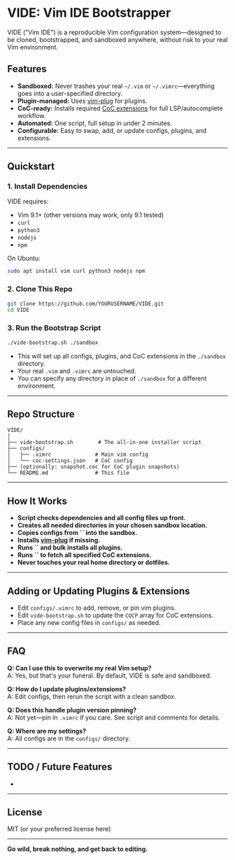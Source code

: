 # VIDE: Vim IDE Bootstrapper

VIDE ("Vim IDE") is a reproducible Vim configuration system—designed to be cloned, bootstrapped, and sandboxed anywhere, without risk to your real Vim environment.

## Features

- **Sandboxed:** Never trashes your real `~/.vim` or `~/.vimrc`—everything goes into a user-specified directory.
- **Plugin-managed:** Uses [vim-plug](https://github.com/junegunn/vim-plug) for plugins.
- **CoC-ready:** Installs required [CoC extensions](https://github.com/neoclide/coc.nvim) for full LSP/autocomplete workflow.
- **Automated:** One script, full setup in under 2 minutes.
- **Configurable:** Easy to swap, add, or update configs, plugins, and extensions.

---

## Quickstart

### 1. **Install Dependencies**

VIDE requires:

- Vim 9.1+ (other versions may work, only 9.1 tested)
- `curl`
- `python3`
- `nodejs`
- `npm`

On Ubuntu:

```bash
sudo apt install vim curl python3 nodejs npm
```

### 2. **Clone This Repo**

```bash
git clone https://github.com/YOURUSERNAME/VIDE.git
cd VIDE
```

### 3. **Run the Bootstrap Script**

```bash
./vide-bootstrap.sh ./sandbox
```

- This will set up all configs, plugins, and CoC extensions in the `./sandbox` directory.
- Your real `.vim` and `.vimrc` are untouched.
- You can specify any directory in place of `./sandbox` for a different environment.

---

## Repo Structure

```
VIDE/
│
├── vide-bootstrap.sh        # The all-in-one installer script
├── configs/
│   ├── .vimrc              # Main vim config
│   └── coc-settings.json   # CoC config
├── (optionally: snapshot.coc for CoC plugin snapshots)
└── README.md               # This file
```

---

## How It Works

- **Script checks dependencies and all config files up front.**
- **Creates all needed directories in your chosen sandbox location.**
- **Copies configs from **``** into the sandbox.**
- **Installs **[**vim-plug**](https://github.com/junegunn/vim-plug)** if missing.**
- **Runs **``** and bulk installs all plugins.**
- **Runs **``** to fetch all specified CoC extensions.**
- **Never touches your real home directory or dotfiles.**

---

## Adding or Updating Plugins & Extensions

- Edit `configs/.vimrc` to add, remove, or pin vim plugins.
- Edit `vide-bootstrap.sh` to update the `COCP` array for CoC extensions.
- Place any new config files in `configs/` as needed.

---

## FAQ

**Q: Can I use this to overwrite my real Vim setup?**\
A: Yes, but that's your funeral. By default, VIDE is safe and sandboxed.

**Q: How do I update plugins/extensions?**\
A: Edit configs, then rerun the script with a clean sandbox.

**Q: Does this handle plugin version pinning?**\
A: Not yet—pin in `.vimrc` if you care. See script and comments for details.

**Q: Where are my settings?**\
A: All configs are in the `configs/` directory.

---

## TODO / Future Features

-

---

## License

MIT (or your preferred license here)

---

**Go wild, break nothing, and get back to editing.**

